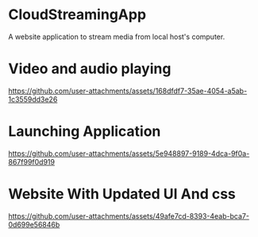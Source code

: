 # CloudStreamingApp
A website application to stream media from local host's computer.


# Video and audio playing

https://github.com/user-attachments/assets/168dfdf7-35ae-4054-a5ab-1c3559dd3e26


# Launching Application

https://github.com/user-attachments/assets/5e948897-9189-4dca-9f0a-867f99f0d919


# Website With Updated UI And css

https://github.com/user-attachments/assets/49afe7cd-8393-4eab-bca7-0d699e56846b

